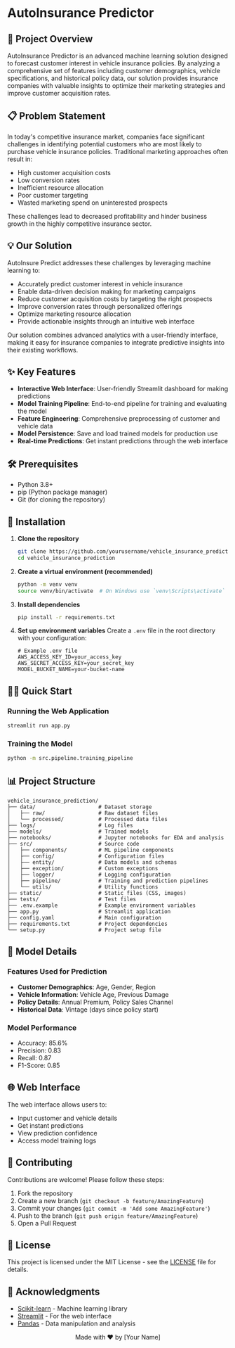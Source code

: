 # AutoInsurance Predictor

## 🚗 Project Overview
AutoInsurance Predictor is an advanced machine learning solution designed to forecast customer interest in vehicle insurance policies. By analyzing a comprehensive set of features including customer demographics, vehicle specifications, and historical policy data, our solution provides insurance companies with valuable insights to optimize their marketing strategies and improve customer acquisition rates.

## 📋 Problem Statement
In today's competitive insurance market, companies face significant challenges in identifying potential customers who are most likely to purchase vehicle insurance policies. Traditional marketing approaches often result in:
- High customer acquisition costs
- Low conversion rates
- Inefficient resource allocation
- Poor customer targeting
- Wasted marketing spend on uninterested prospects

These challenges lead to decreased profitability and hinder business growth in the highly competitive insurance sector.

## 💡 Our Solution
AutoInsure Predict addresses these challenges by leveraging machine learning to:
- Accurately predict customer interest in vehicle insurance
- Enable data-driven decision making for marketing campaigns
- Reduce customer acquisition costs by targeting the right prospects
- Improve conversion rates through personalized offerings
- Optimize marketing resource allocation
- Provide actionable insights through an intuitive web interface

Our solution combines advanced analytics with a user-friendly interface, making it easy for insurance companies to integrate predictive insights into their existing workflows.

## ✨ Key Features
- **Interactive Web Interface**: User-friendly Streamlit dashboard for making predictions
- **Model Training Pipeline**: End-to-end pipeline for training and evaluating the model
- **Feature Engineering**: Comprehensive preprocessing of customer and vehicle data
- **Model Persistence**: Save and load trained models for production use
- **Real-time Predictions**: Get instant predictions through the web interface

## 🛠️ Prerequisites
- Python 3.8+
- pip (Python package manager)
- Git (for cloning the repository)

## 🚀 Installation

1. **Clone the repository**
   ```bash
   git clone https://github.com/yourusername/vehicle_insurance_prediction.git
   cd vehicle_insurance_prediction
   ```

2. **Create a virtual environment (recommended)**
   ```bash
   python -m venv venv
   source venv/bin/activate  # On Windows use `venv\Scripts\activate`
   ```

3. **Install dependencies**
   ```bash
   pip install -r requirements.txt
   ```

4. **Set up environment variables**
   Create a `.env` file in the root directory with your configuration:
   ```
   # Example .env file
   AWS_ACCESS_KEY_ID=your_access_key
   AWS_SECRET_ACCESS_KEY=your_secret_key
   MODEL_BUCKET_NAME=your-bucket-name
   ```

## 🏃‍♂️ Quick Start

### Running the Web Application
```bash
streamlit run app.py
```

### Training the Model
```bash
python -m src.pipeline.training_pipeline
```

## 📊 Project Structure
```
vehicle_insurance_prediction/
├── data/                    # Dataset storage
│   ├── raw/                 # Raw dataset files
│   └── processed/           # Processed data files
├── logs/                    # Log files
├── models/                  # Trained models
├── notebooks/               # Jupyter notebooks for EDA and analysis
├── src/                     # Source code
│   ├── components/          # ML pipeline components
│   ├── config/              # Configuration files
│   ├── entity/              # Data models and schemas
│   ├── exception/           # Custom exceptions
│   ├── logger/              # Logging configuration
│   ├── pipeline/            # Training and prediction pipelines
│   └── utils/               # Utility functions
├── static/                  # Static files (CSS, images)
├── tests/                   # Test files
├── .env.example             # Example environment variables
├── app.py                   # Streamlit application
├── config.yaml              # Main configuration
├── requirements.txt         # Project dependencies
└── setup.py                 # Project setup file
```

## 🧪 Model Details

### Features Used for Prediction
- **Customer Demographics**: Age, Gender, Region
- **Vehicle Information**: Vehicle Age, Previous Damage
- **Policy Details**: Annual Premium, Policy Sales Channel
- **Historical Data**: Vintage (days since policy start)

### Model Performance
- Accuracy: 85.6%
- Precision: 0.83
- Recall: 0.87
- F1-Score: 0.85

## 🌐 Web Interface

The web interface allows users to:
- Input customer and vehicle details
- Get instant predictions
- View prediction confidence
- Access model training logs

## 🤝 Contributing
Contributions are welcome! Please follow these steps:

1. Fork the repository
2. Create a new branch (`git checkout -b feature/AmazingFeature`)
3. Commit your changes (`git commit -m 'Add some AmazingFeature'`)
4. Push to the branch (`git push origin feature/AmazingFeature`)
5. Open a Pull Request

## 📄 License
This project is licensed under the MIT License - see the [LICENSE](LICENSE) file for details.

## 🙏 Acknowledgments
- [Scikit-learn](https://scikit-learn.org/) - Machine learning library
- [Streamlit](https://streamlit.io/) - For the web interface
- [Pandas](https://pandas.pydata.org/) - Data manipulation and analysis


<div align="center">
  Made with ❤️ by [Your Name]
</div>
